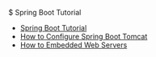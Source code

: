 $ Spring Boot Tutorial







- [Spring Boot Tutorial](https://howtodoinjava.com/spring-boot-tutorials/)
- [How to Configure Spring Boot Tomcat](https://www.baeldung.com/spring-boot-configure-tomcat)
- [How to Embedded Web Servers](https://docs.spring.io/spring-boot/docs/2.1.9.RELEASE/reference/html/howto-embedded-web-servers.html)
